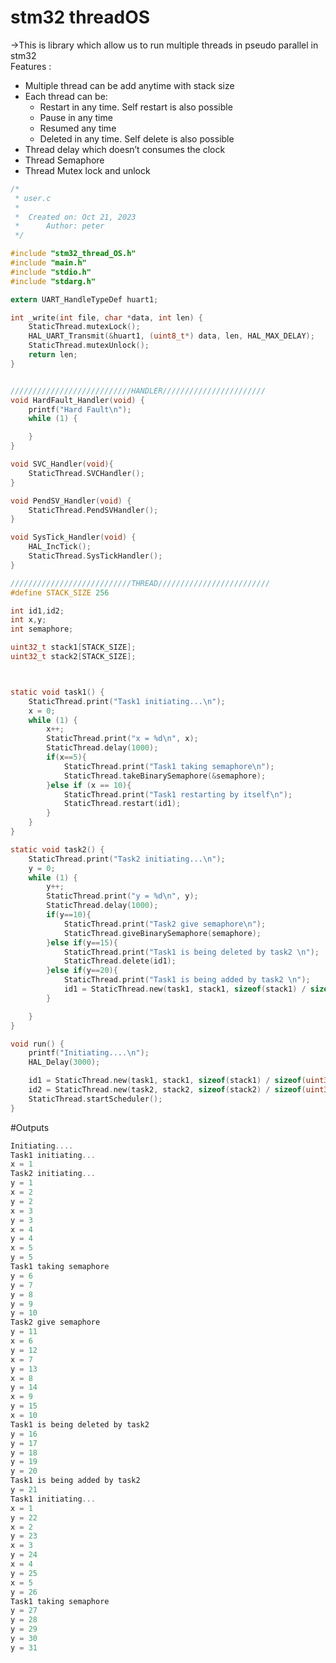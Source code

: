 # stm32 threadOS
→This is library which allow us to run multiple threads in pseudo parallel in stm32  
Features :
- Multiple thread can be add anytime with stack size
- Each thread can be:
    - Restart in any time. Self restart is also possible
    - Pause in any time
    - Resumed any time
    - Deleted in any time. Self delete is also possible
- Thread delay which doesn’t consumes the clock
- Thread Semaphore 
- Thread Mutex lock and unlock
```c
/*
 * user.c
 *
 *  Created on: Oct 21, 2023
 *      Author: peter
 */

#include "stm32_thread_OS.h"
#include "main.h"
#include "stdio.h"
#include "stdarg.h"

extern UART_HandleTypeDef huart1;

int _write(int file, char *data, int len) {
	StaticThread.mutexLock();
	HAL_UART_Transmit(&huart1, (uint8_t*) data, len, HAL_MAX_DELAY);
	StaticThread.mutexUnlock();
	return len;
}


///////////////////////////HANDLER///////////////////////
void HardFault_Handler(void) {
	printf("Hard Fault\n");
	while (1) {

	}
}

void SVC_Handler(void){
	StaticThread.SVCHandler();
}

void PendSV_Handler(void) {
	StaticThread.PendSVHandler();
}

void SysTick_Handler(void) {
	HAL_IncTick();
	StaticThread.SysTickHandler();
}

///////////////////////////THREAD/////////////////////////
#define STACK_SIZE 256

int id1,id2;
int x,y;
int semaphore;

uint32_t stack1[STACK_SIZE];
uint32_t stack2[STACK_SIZE];



static void task1() {
	StaticThread.print("Task1 initiating...\n");
	x = 0;
	while (1) {
		x++;
		StaticThread.print("x = %d\n", x);
		StaticThread.delay(1000);
		if(x==5){
			StaticThread.print("Task1 taking semaphore\n");
			StaticThread.takeBinarySemaphore(&semaphore);
		}else if (x == 10){
			StaticThread.print("Task1 restarting by itself\n");
			StaticThread.restart(id1);
		}
	}
}

static void task2() {
	StaticThread.print("Task2 initiating...\n");
	y = 0;
	while (1) {
		y++;
		StaticThread.print("y = %d\n", y);
		StaticThread.delay(1000);
		if(y==10){
			StaticThread.print("Task2 give semaphore\n");
			StaticThread.giveBinarySemaphore(semaphore);
		}else if(y==15){
			StaticThread.print("Task1 is being deleted by task2 \n");
			StaticThread.delete(id1);
		}else if(y==20){
			StaticThread.print("Task1 is being added by task2 \n");
			id1 = StaticThread.new(task1, stack1, sizeof(stack1) / sizeof(uint32_t));
		}

	}
}

void run() {
	printf("Initiating....\n");
	HAL_Delay(3000);

	id1 = StaticThread.new(task1, stack1, sizeof(stack1) / sizeof(uint32_t));
	id2 = StaticThread.new(task2, stack2, sizeof(stack2) / sizeof(uint32_t));
	StaticThread.startScheduler();
}
```
#Outputs
```c
Initiating....
Task1 initiating...
x = 1
Task2 initiating...
y = 1
x = 2
y = 2
x = 3
y = 3
x = 4
y = 4
x = 5
y = 5
Task1 taking semaphore
y = 6
y = 7
y = 8
y = 9
y = 10
Task2 give semaphore
y = 11
x = 6
y = 12
x = 7
y = 13
x = 8
y = 14
x = 9
y = 15
x = 10
Task1 is being deleted by task2 
y = 16
y = 17
y = 18
y = 19
y = 20
Task1 is being added by task2 
y = 21
Task1 initiating...
x = 1
y = 22
x = 2
y = 23
x = 3
y = 24
x = 4
y = 25
x = 5
y = 26
Task1 taking semaphore
y = 27
y = 28
y = 29
y = 30
y = 31
```
